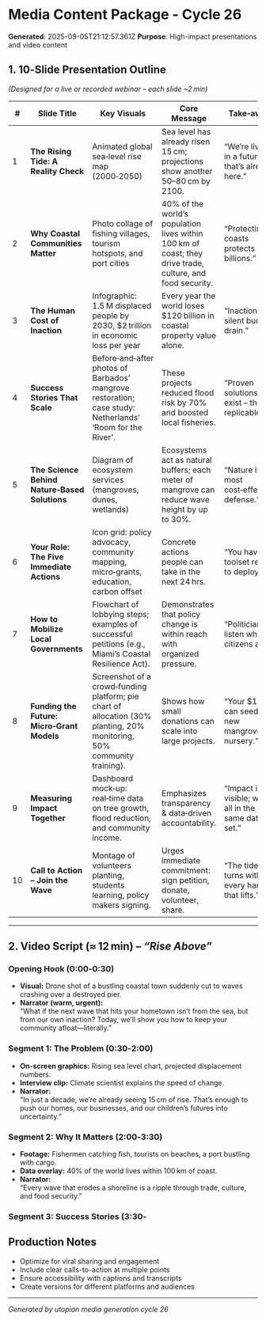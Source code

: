 # Media Content Package - Cycle 26

**Generated**: 2025-09-05T21:12:57.361Z
**Purpose**: High-impact presentations and video content

## 1. 10‑Slide Presentation Outline  
*(Designed for a live or recorded webinar – each slide ~2 min)*  

| # | Slide Title | Key Visuals | Core Message | Take‑away |
|---|-------------|------------|--------------|-----------|
| 1 | **The Rising Tide: A Reality Check** | Animated global sea‑level rise map (2000‑2050) | Sea level has already risen 15 cm; projections show another 50–80 cm by 2100. | “We’re living in a future that’s already here.” |
| 2 | **Why Coastal Communities Matter** | Photo collage of fishing villages, tourism hotspots, and port cities | 40% of the world’s population lives within 100 km of coast; they drive trade, culture, and food security. | “Protecting coasts protects billions.” |
| 3 | **The Human Cost of Inaction** | Infographic: 1.5 M displaced people by 2030, $2 trillion in economic loss per year | Every year the world loses $120 billion in coastal property value alone. | “Inaction is a silent budget drain.” |
| 4 | **Success Stories That Scale** | Before‑and‑after photos of Barbados’ mangrove restoration; case study: Netherlands’ ‘Room for the River’. | These projects reduced flood risk by 70% and boosted local fisheries. | “Proven solutions exist – they’re replicable.” |
| 5 | **The Science Behind Nature‑Based Solutions** | Diagram of ecosystem services (mangroves, dunes, wetlands) | Ecosystems act as natural buffers; each meter of mangrove can reduce wave height by up to 30%. | “Nature is the most cost‑effective defense.” |
| 6 | **Your Role: The Five Immediate Actions** | Icon grid: policy advocacy, community mapping, micro‑grants, education, carbon offset | Concrete actions people can take in the next 24 hrs. | “You have a toolset ready to deploy.” |
| 7 | **How to Mobilize Local Governments** | Flowchart of lobbying steps; examples of successful petitions (e.g., Miami’s Coastal Resilience Act). | Demonstrates that policy change is within reach with organized pressure. | “Politicians listen when citizens act.” |
| 8 | **Funding the Future: Micro‑Grant Models** | Screenshot of a crowd‑funding platform; pie chart of allocation (30% planting, 20% monitoring, 50% community training). | Shows how small donations can scale into large projects. | “Your $10 can seed a new mangrove nursery.” |
| 9 | **Measuring Impact Together** | Dashboard mock‑up: real‑time data on tree growth, flood reduction, and community income. | Emphasizes transparency & data‑driven accountability. | “Impact is visible; we’re all in the same data set.” |
|10 | **Call to Action – Join the Wave** | Montage of volunteers planting, students learning, policy makers signing. | Urges immediate commitment: sign petition, donate, volunteer, share. | “The tide turns with every hand that lifts.” |

---

## 2. Video Script (≈ 12 min) – *“Rise Above”*

### Opening Hook (0:00‑0:30)
- **Visual:** Drone shot of a bustling coastal town suddenly cut to waves crashing over a destroyed pier.
- **Narrator (warm, urgent):**  
  “What if the next wave that hits your hometown isn’t from the sea, but from our own inaction? Today, we’ll show you how to keep your community afloat—literally.”

### Segment 1: The Problem (0:30‑2:00)
- **On‑screen graphics:** Rising sea level chart, projected displacement numbers.
- **Interview clip:** Climate scientist explains the speed of change.
- **Narrator:**  
  “In just a decade, we’re already seeing 15 cm of rise. That’s enough to push our homes, our businesses, and our children’s futures into uncertainty.”

### Segment 2: Why It Matters (2:00‑3:30)
- **Footage:** Fishermen catching fish, tourists on beaches, a port bustling with cargo.
- **Data overlay:** 40% of the world lives within 100 km of coast.
- **Narrator:**  
  “Every wave that erodes a shoreline is a ripple through trade, culture, and food security.”

### Segment 3: Success Stories (3:30‑

## Production Notes
- Optimize for viral sharing and engagement
- Include clear calls-to-action at multiple points
- Ensure accessibility with captions and transcripts
- Create versions for different platforms and audiences

---
*Generated by utopian media generation cycle 26*
